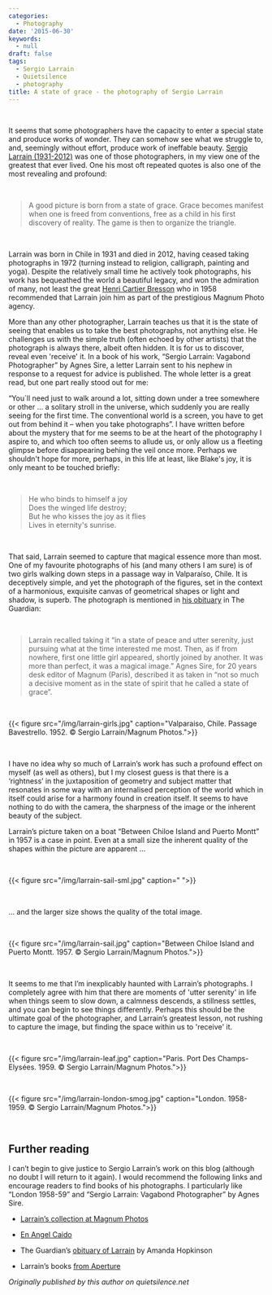 ```yaml
---
categories:
  - Photography
date: '2015-06-30'
keywords:
  - null
draft: false
tags:
  - Sergio Larrain
  - Quietsilence
  - photography
title: A state of grace - the photography of Sergio Larrain
---
```


 

It seems that some photographers have the capacity to enter a special state and
produce works of wonder. They can somehow see what we struggle to, and,
seemingly without effort, produce work of ineffable beauty. [Sergio Larrain
(1931-2012)](http://www.magnumphotos.com/C.aspx?VP3=CMS3&VF=MAGO31_9_VForm&ERID=24KL535Z8S)
was one of those photographers, in my view one of the greatest that ever lived.
One his most oft repeated quotes is also one of the most revealing and profound:

 

>   A good picture is born from a state of grace. Grace becomes manifest when
>   one is freed from conventions, free as a child in his first discovery of
>   reality. The game is then to organize the triangle.

 

Larrain was born in Chile in 1931 and died in 2012, having ceased taking
photographs in 1972 (turning instead to religion, calligraph, painting and
yoga). Despite the relatively small time he actively took photographs, his work
has bequeathed the world a beautiful legacy, and won the admiration of many, not
least the great [Henri Cartier
Bresson](http://www.magnumphotos.com/C.aspx?VP3=CMS3&VF=MAGO31_10_VForm&ERID=24KL53ZMYN)
who in 1958 recommended that Larrain join him as part of the prestigious Magnum
Photo agency.

More than any other photographer, Larrain teaches us that it is the state of
seeing that enables us to take the best photographs, not anything else. He
challenges us with the simple truth (often echoed by other artists) that the
photograph is always there, albeit often hidden. It is for us to discover,
reveal even 'receive' it. In a book of his work, “Sergio Larrain: Vagabond
Photographer” by Agnes Sire, a letter Larrain sent to his nephew in response to
a request for advice is published. The whole letter is a great read, but one
part really stood out for me:

“You´ll need just to walk around a lot, sitting down under a tree somewhere or
other … a solitary stroll in the universe, which suddenly you are really seeing
for the first time. The conventional world is a screen, you have to get out from
behind it – when you take photographs”. I have written before about the mystery
that for me seems to be at the heart of the photography I aspire to, and which
too often seems to allude us, or only allow us a fleeting glimpse before
disappearing behing the veil once more. Perhaps we shouldn't hope for more,
perhaps, in this life at least, like Blake's joy, it is only meant to be touched
briefly:

 

>   He who binds to himself a joy  
>   Does the winged life destroy;  
>   But he who kisses the joy as it flies  
>   Lives in eternity's sunrise.

 

That said, Larrain seemed to capture that magical essence more than most. One of
my favourite photographs of his (and many others I am sure) is of two girls
walking down steps in a passage way in Valparaíso, Chile. It is deceptively
simple, and yet the photograph of the figures, set in the context of a
harmonious, exquisite canvas of geometrical shapes or light and shadow, is
superb. The photograph is mentioned in [his
obituary](http://www.theguardian.com/artanddesign/2012/feb/24/sergio-larrain) in
The Guardian:

 

>   Larrain recalled taking it “in a state of peace and utter serenity, just
>   pursuing what at the time interested me most. Then, as if from nowhere,
>   first one little girl appeared, shortly joined by another. It was more than
>   perfect, it was a magical image.” Agnes Sire, for 20 years desk editor of
>   Magnum (Paris), described it as taken in “not so much a decisive moment as
>   in the state of spirit that he called a state of grace”.

 

{{\< figure src="/img/larrain-girls.jpg" caption="Valparaiso, Chile. Passage
Bavestrello. 1952. © Sergio Larrain/Magnum Photos."\>}}

 

I have no idea why so much of Larrain’s work has such a profound effect on
myself (as well as others), but I my closest guess is that there is a
‘rightness’ in the juxtaposition of geometry and subject matter that resonates
in some way with an internalised perception of the world which in itself could
arise for a harmony found in creation itself. It seems to have nothing to do
with the camera, the sharpness of the image or the inherent beauty of the
subject.

Larrain’s picture taken on a boat “Between Chiloe Island and Puerto Montt” in
1957 is a case in point. Even at a small size the inherent quality of the shapes
within the picture are apparent …

 

{{\< figure src="/img/larrain-sail-sml.jpg" caption=" "\>}}

 

… and the larger size shows the quality of the total image.

 

{{\< figure src="/img/larrain-sail.jpg" caption="Between Chiloe Island and
Puerto Montt. 1957. © Sergio Larrain/Magnum Photos."\>}}

 

It seems to me that I’m inexplicably haunted with Larrain’s photographs. I
completely agree with him that there are moments of 'utter serenity' in life
when things seem to slow down, a calmness descends, a stillness settles, and you
can begin to see things differently. Perhaps this should be the ultimate goal of
the photographer, and Larrain’s greatest lesson, not rushing to capture the
image, but finding the space within us to 'receive' it.

 

{{\< figure src="/img/larrain-leaf.jpg" caption="Paris. Port Des Champs-Elysées.
1959. © Sergio Larrain/Magnum Photos."\>}}

 

{{\< figure src="/img/larrain-london-smog.jpg" caption="London. 1958-1959. ©
Sergio Larrain/Magnum Photos."\>}}

 

Further reading
---------------

I can’t begin to give justice to Sergio Larrain’s work on this blog (although no
doubt I will return to it again). I would recommend the following links and
encourage readers to find books of his photographs. I particularly like “London
1958-59” and “Sergio Larrain: Vagabond Photographer” by Agnes Sire.

-   [Larrain’s collection at Magnum
    Photos](http://www.magnumphotos.com/C.aspx?VP3=CMS3&VF=MAGO31_9_VForm&ERID=24KL535Z8S)

-   [En Angel
    Caido](http://www.elangelcaido.org/fotografos/slarrain/slarrain01.html)

-   The Guardian’s [obituary of
    Larrain](http://www.theguardian.com/artanddesign/2012/feb/24/sergio-larrain)
    by Amanda Hopkinson

-   Larrain’s books [from
    Aperture](http://aperture.org/shop/books/sergio-larrain-books?SID=)

*Originally published by this author on quietsilence.net*
